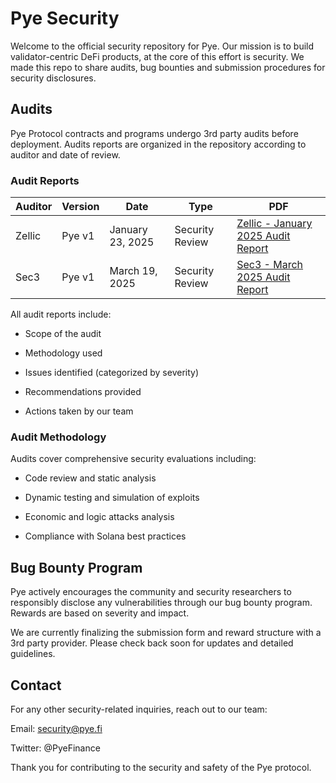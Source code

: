 # Pye Security

Welcome to the official security repository for Pye. Our mission is to build validator-centric DeFi products, at the core of this effort is security. We made this repo to share audits, bug bounties and submission procedures for security disclosures.

## Audits

Pye Protocol contracts and programs undergo 3rd party audits before deployment. Audits reports are organized in the repository according to auditor and date of review.

### Audit Reports

| Auditor | Version | Date             | Type            | PDF                                                                                                                                       |
| ------- | ------- | ---------------- | --------------- | ----------------------------------------------------------------------------------------------------------------------------------------- |
| Zellic  | Pye v1  | January 23, 2025 | Security Review | [Zellic - January 2025 Audit Report](https://github.com/pyefi/security/blob/master/security_audits/Pye%20-%20Zellic%20Audit%20Report.pdf) |
| Sec3    | Pye v1  | March 19, 2025   | Security Review | [Sec3 - March 2025 Audit Report](https://github.com/pyefi/security/blob/master/security_audits/pyefi_bonds_report.pdf)                    |

All audit reports include:

- Scope of the audit

- Methodology used

- Issues identified (categorized by severity)

- Recommendations provided

- Actions taken by our team

### Audit Methodology

Audits cover comprehensive security evaluations including:

- Code review and static analysis

- Dynamic testing and simulation of exploits

- Economic and logic attacks analysis

- Compliance with Solana best practices

## Bug Bounty Program

Pye actively encourages the community and security researchers to responsibly disclose any vulnerabilities through our bug bounty program. Rewards are based on severity and impact.

We are currently finalizing the submission form and reward structure with a 3rd party provider. Please check back soon for updates and detailed guidelines.

## Contact

For any other security-related inquiries, reach out to our team:

Email: security@pye.fi

Twitter: @PyeFinance

Thank you for contributing to the security and safety of the Pye protocol.
